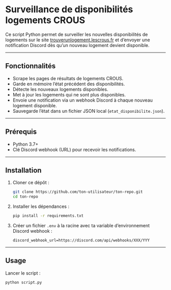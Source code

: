 # Surveillance de disponibilités logements CROUS

Ce script Python permet de surveiller les nouvelles disponibilités de logements sur le site [trouverunlogement.lescrous.fr](https://trouverunlogement.lescrous.fr) et d’envoyer une notification Discord dès qu’un nouveau logement devient disponible.

---

## Fonctionnalités

- Scrape les pages de résultats de logements CROUS.
- Garde en mémoire l’état précédent des disponibilités.
- Détecte les nouveaux logements disponibles.
- Met à jour les logements qui ne sont plus disponibles.
- Envoie une notification via un webhook Discord à chaque nouveau logement disponible.
- Sauvegarde l’état dans un fichier JSON local (`etat_disponibilite.json`).

---

## Prérequis

- Python 3.7+
- Clé Discord webhook (URL) pour recevoir les notifications.

---

## Installation

1. Cloner ce dépôt :
    ```bash
    git clone https://github.com/ton-utilisateur/ton-repo.git
    cd ton-repo
    ```

2. Installer les dépendances :
    ```bash
    pip install -r requirements.txt
    ```

3. Créer un fichier `.env` à la racine avec ta variable d’environnement Discord webhook :
    ```
    discord_webhook_url=https://discord.com/api/webhooks/XXX/YYY
    ```

---

## Usage

Lancer le script :
```bash
python script.py
